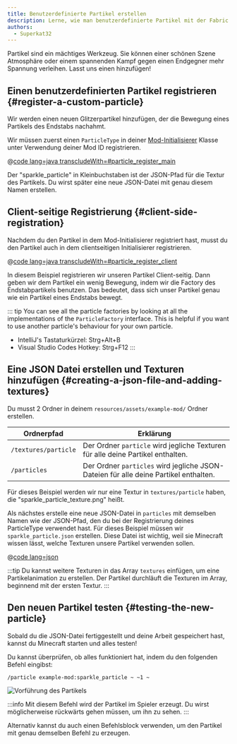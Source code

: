 ```yaml
---
title: Benutzerdefinierte Partikel erstellen
description: Lerne, wie man benutzerdefinierte Partikel mit der Fabric API erstellt.
authors:
  - Superkat32
---
```


Partikel sind ein mächtiges Werkzeug. Sie können einer schönen Szene Atmosphäre oder einem spannenden Kampf gegen einen Endgegner mehr Spannung verleihen. Lasst uns einen hinzufügen!

## Einen benutzerdefinierten Partikel registrieren {#register-a-custom-particle}

Wir werden einen neuen Glitzerpartikel hinzufügen, der die Bewegung eines Partikels des Endstabs nachahmt.

Wir müssen zuerst einen `ParticleType` in deiner [Mod-Initialisierer](./getting-started/project-structure#entrypoints) Klasse unter Verwendung deiner Mod ID registrieren.

@[code lang=java transcludeWith=#particle_register_main](@/reference/1.21/src/main/java/com/example/docs/ExampleMod.java)

Der "sparkle_particle" in Kleinbuchstaben ist der JSON-Pfad für die Textur des Partikels. Du wirst später eine neue JSON-Datei mit genau diesem Namen erstellen.

## Client-seitige Registrierung {#client-side-registration}

Nachdem du den Partikel in dem Mod-Initialisierer registriert hast, musst du den Partikel auch in dem clientseitigen Initialisierer registrieren.

@[code lang=java transcludeWith=#particle_register_client](@/reference/1.21/src/client/java/com/example/docs/ExampleModClient.java)

In diesem Beispiel registrieren wir unseren Partikel Client-seitig. Dann geben wir dem Partikel ein wenig Bewegung, indem wir die Factory des Endstabpartikels benutzen. Das bedeutet, dass sich unser Partikel genau wie ein Partikel eines Endstabs bewegt.

::: tip
You can see all the particle factories by looking at all the implementations of the `ParticleFactory` interface. This is helpful if you want to use another particle's behaviour for your own particle.

- IntelliJ's Tastaturkürzel: Strg+Alt+B
- Visual Studio Codes Hotkey: Strg+F12
  :::

## Eine JSON Datei erstellen und Texturen hinzufügen {#creating-a-json-file-and-adding-textures}

Du musst 2 Ordner in deinem `resources/assets/example-mod/` Ordner erstellen.

| Ordnerpfad           | Erklärung                                                                                            |
| -------------------- | ---------------------------------------------------------------------------------------------------- |
| `/textures/particle` | Der Ordner `particle` wird jegliche Texturen für alle deine Partikel enthalten.      |
| `/particles`         | Der Ordner `particles` wird jegliche JSON-Dateien für alle deine Partikel enthalten. |

Für dieses Beispiel werden wir nur eine Textur in `textures/particle` haben, die "sparkle_particle_texture.png" heißt.

Als nächstes erstelle eine neue JSON-Datei in `particles` mit demselben Namen wie der JSON-Pfad, den du bei der Registrierung deines ParticleType verwendet hast. Für dieses Beispiel müssen wir `sparkle_particle.json` erstellen. Diese Datei ist wichtig, weil sie Minecraft wissen lässt, welche Texturen unsere Partikel verwenden sollen.

@[code lang=json](@/reference/1.21/src/main/resources/assets/example-mod/particles/sparkle_particle.json)

:::tip
Du kannst weitere Texturen in das Array `textures` einfügen, um eine Partikelanimation zu erstellen. Der Partikel durchläuft die Texturen im Array, beginnend mit der ersten Textur.
:::

## Den neuen Partikel testen {#testing-the-new-particle}

Sobald du die JSON-Datei fertiggestellt und deine Arbeit gespeichert hast, kannst du Minecraft starten und alles testen!

Du kannst überprüfen, ob alles funktioniert hat, indem du den folgenden Befehl eingibst:

```mcfunction
/particle example-mod:sparkle_particle ~ ~1 ~
```

![Vorführung des Partikels](/assets/develop/rendering/particles/sparkle-particle-showcase.png)

:::info
Mit diesem Befehl wird der Partikel im Spieler erzeugt. Du wirst möglicherweise rückwärts gehen müssen, um ihn zu sehen.
:::

Alternativ kannst du auch einen Befehlsblock verwenden, um den Partikel mit genau demselben Befehl zu erzeugen.
